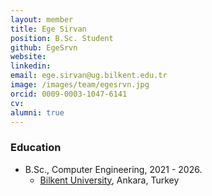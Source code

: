 ```yaml
---
layout: member
title: Ege Sirvan
position: B.Sc. Student
github: EgeSrvn
website: 
linkedin: 
email: ege.sirvan@ug.bilkent.edu.tr
image: /images/team/egesrvn.jpg
orcid: 0009-0003-1047-6141
cv: 
alumni: true
---
```



### Education
- B.Sc., Computer Engineering, 2021 - 2026.
  - [Bilkent University](http://www.cs.bilkent.edu.tr/), Ankara, Turkey
